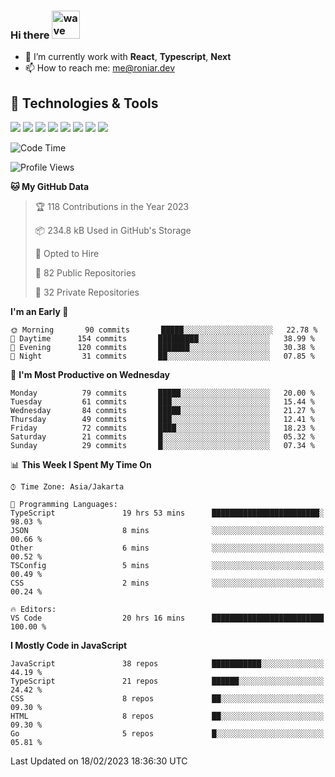 ### Hi there <img src="https://i.ibb.co/q0Hx1KK/wave.gif" alt="wave" width="45px">

- 🌱 I’m currently work with **React**, **Typescript**, **Next**
- 📫 How to reach me: me@roniar.dev

## 🔧 Technologies & Tools

![](https://img.shields.io/badge/OS-Linux-informational?style=flat&logo=linux&logoColor=white&color=2bbc8a)
![](https://img.shields.io/badge/OS-Windows-informational?style=flat&logo=windows&logoColor=white&color=2bbc8a)
![](https://img.shields.io/badge/Code-JavaScript-informational?style=flat&logo=javascript&logoColor=white&color=2bbc8a)
![](https://img.shields.io/badge/Code-Golang-informational?style=flat&logo=go&logoColor=white&color=2bbc8a)
![](https://img.shields.io/badge/Code-React-informational?style=flat&logo=react&logoColor=white&color=2bbc8a)
![](https://img.shields.io/badge/Code-Next-informational?style=flat&logo=next.js&logoColor=white&color=2bbc8a)
![](https://img.shields.io/badge/Shell-Bash-informational?style=flat&logo=gnu-bash&logoColor=white&color=2bbc8a)
![](https://img.shields.io/badge/Tools-Docker-informational?style=flat&logo=docker&logoColor=white&color=2bbc8a)

<!--START_SECTION:waka-->
![Code Time](http://img.shields.io/badge/Code%20Time-1%2C010%20hrs%2020%20mins-blue)

![Profile Views](http://img.shields.io/badge/Profile%20Views-6-blue)

**🐱 My GitHub Data** 

> 🏆 118 Contributions in the Year 2023
 > 
> 📦 234.8 kB Used in GitHub's Storage 
 > 
> 💼 Opted to Hire
 > 
> 📜 82 Public Repositories 
 > 
> 🔑 32 Private Repositories  
 > 
**I'm an Early 🐤** 

```text
🌞 Morning       90 commits       █████░░░░░░░░░░░░░░░░░░░░   22.78 % 
🌆 Daytime      154 commits       █████████░░░░░░░░░░░░░░░░   38.99 % 
🌃 Evening      120 commits       ███████░░░░░░░░░░░░░░░░░░   30.38 % 
🌙 Night         31 commits       ██░░░░░░░░░░░░░░░░░░░░░░░   07.85 % 

```
📅 **I'm Most Productive on Wednesday** 

```text
Monday          79 commits       █████░░░░░░░░░░░░░░░░░░░░   20.00 % 
Tuesday         61 commits       ███░░░░░░░░░░░░░░░░░░░░░░   15.44 % 
Wednesday       84 commits       █████░░░░░░░░░░░░░░░░░░░░   21.27 % 
Thursday        49 commits       ███░░░░░░░░░░░░░░░░░░░░░░   12.41 % 
Friday          72 commits       ████░░░░░░░░░░░░░░░░░░░░░   18.23 % 
Saturday        21 commits       █░░░░░░░░░░░░░░░░░░░░░░░░   05.32 % 
Sunday          29 commits       █░░░░░░░░░░░░░░░░░░░░░░░░   07.34 % 

```


📊 **This Week I Spent My Time On** 

```text
⌚︎ Time Zone: Asia/Jakarta

💬 Programming Languages: 
TypeScript               19 hrs 53 mins      ████████████████████████░   98.03 % 
JSON                     8 mins              ░░░░░░░░░░░░░░░░░░░░░░░░░   00.66 % 
Other                    6 mins              ░░░░░░░░░░░░░░░░░░░░░░░░░   00.52 % 
TSConfig                 5 mins              ░░░░░░░░░░░░░░░░░░░░░░░░░   00.49 % 
CSS                      2 mins              ░░░░░░░░░░░░░░░░░░░░░░░░░   00.24 % 

🔥 Editors: 
VS Code                  20 hrs 16 mins      █████████████████████████   100.00 % 

```

**I Mostly Code in JavaScript** 

```text
JavaScript               38 repos            ███████████░░░░░░░░░░░░░░   44.19 % 
TypeScript               21 repos            ██████░░░░░░░░░░░░░░░░░░░   24.42 % 
CSS                      8 repos             ██░░░░░░░░░░░░░░░░░░░░░░░   09.30 % 
HTML                     8 repos             ██░░░░░░░░░░░░░░░░░░░░░░░   09.30 % 
Go                       5 repos             █░░░░░░░░░░░░░░░░░░░░░░░░   05.81 % 

```



 Last Updated on 18/02/2023 18:36:30 UTC
<!--END_SECTION:waka-->
